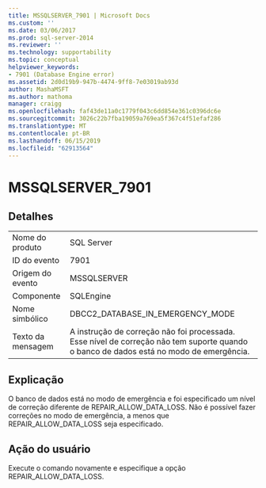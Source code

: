 ```yaml
---
title: MSSQLSERVER_7901 | Microsoft Docs
ms.custom: ''
ms.date: 03/06/2017
ms.prod: sql-server-2014
ms.reviewer: ''
ms.technology: supportability
ms.topic: conceptual
helpviewer_keywords:
- 7901 (Database Engine error)
ms.assetid: 2d0d19b9-947b-4474-9ff8-7e03019ab93d
author: MashaMSFT
ms.author: mathoma
manager: craigg
ms.openlocfilehash: faf43de11a0c1779f043c6dd854e361c0396dc6e
ms.sourcegitcommit: 3026c22b7fba19059a769ea5f367c4f51efaf286
ms.translationtype: MT
ms.contentlocale: pt-BR
ms.lasthandoff: 06/15/2019
ms.locfileid: "62913564"
---
```

# <a name="mssqlserver7901"></a>MSSQLSERVER_7901
    
## <a name="details"></a>Detalhes  
  
|||  
|-|-|  
|Nome do produto|SQL Server|  
|ID do evento|7901|  
|Origem do evento|MSSQLSERVER|  
|Componente|SQLEngine|  
|Nome simbólico|DBCC2_DATABASE_IN_EMERGENCY_MODE|  
|Texto da mensagem|A instrução de correção não foi processada. Esse nível de correção não tem suporte quando o banco de dados está no modo de emergência.|  
  
## <a name="explanation"></a>Explicação  
 O banco de dados está no modo de emergência e foi especificado um nível de correção diferente de REPAIR_ALLOW_DATA_LOSS. Não é possível fazer correções no modo de emergência, a menos que REPAIR_ALLOW_DATA_LOSS seja especificado.  
  
## <a name="user-action"></a>Ação do usuário  
 Execute o comando novamente e especifique a opção REPAIR_ALLOW_DATA_LOSS.  
  
  
